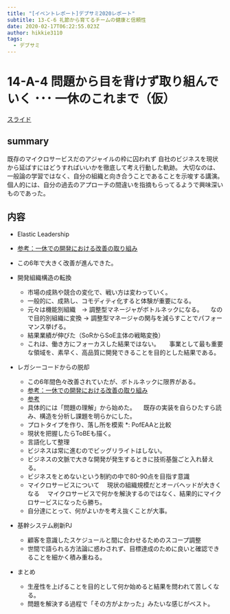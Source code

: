 ```yaml
---
title: "[イベントレポート]デブサミ2020レポート"
subtitle: 13-C-6 礼節から育てるチームの健康と信頼性
date: 2020-02-17T06:22:55.023Z
author: hikkie3110
tags:
  - デブサミ
---
```

# 14-A-4 問題から目を背けず取り組んでいく ･･･ 一休のこれまで（仮）
[スライド](https://speakerdeck.com/naoya/wen-ti-karamu-wobei-kezuqu-rizu-mu-xiu-falsekai-fa-timuga6nian-jian-dexue-ndakoto)

## summary
既存のマイクロサービスだのアジャイルの枠に囚われず
自社のビジネスを現状から延ばすにはどうすればいいかを徹底して考え行動した軌跡。
大切なのは、一般論の学習ではなく、自分の組織と向き合うことであることを示唆する講演。
個人的には、自分の過去のアプローチの間違いを指摘もらってるようで興味深いものであった。

## 内容
* Elastic Leadership
* [参考：一休での開発における改善の取り組み](https://speakerdeck.com/kensuketanaka/devops-at-ikyu)
* この6年で大きく改善が進んできた。
* 開発組織構造の転換
  * 市場の成熟や競合の変化で、戦い方は変わっていく。
  * 一般的に、成熟し、コモディティ化すると体験が重要になる。
  * 元々は機能別組織　-> 調整型マネージャがボトルネックになる。
　なので目的別組織に変換 -> 調整型マネージャの関与を減らすことでパフォーマンス挙げる。
  * 結果業績が伸びた（SoRからSoE主体の戦略変換）
  * これは、働き方にフォーカスした結果ではない。
　 事業として最も重要な領域を、素早く、高品質に開発できることを目的とした結果である。



* レガシーコードからの脱却
  * この6年間色々改善されていたが、ボトルネックに限界がある。
  * [参考：一休での開発における改善の取り組み](https://speakerdeck.com/kensuketanaka/devops-at-ikyu)
  * [参考](https://note.com/y_matsuwitter/n/na346c75028c0)
  * 具体的には「問題の理解」から始めた。
　既存の実装を自らひたすら読み、構造を分析し課題を明らかにした。
  * プロトタイプを作り、落し所を模索
*: PofEAAと比較
  * 現状を把握したらToBEも描く。
  * 言語化して整理
  * ビジネスは常に進むのでビッグリライトはしない。
  * ビジネスの文脈で大きな開発が発生するときに技術基盤ごと入れ替える。
  * ビジネスをとめないという制約の中で80-90点を目指す意識
  * マイクロサービスについて
　現状の組織規模だとオーバヘッドが大きくなる
　マイクロサービスで何かを解決するのではなく、結果的にマイクロサービスになったら勝ち。
  * 自分達にとって、何がよいかを考え抜くことが大事。

* 基幹システム刷新PJ
  * 顧客を意識したスケジュールと間に合わせるためのスコープ調整
  * 世間で語られる方法論に惑わされず、目標達成のために良いと確認できることを細かく積み重ねる。

* まとめ
  * 生産性を上げることを目的として何か始めると結果を問われて苦しくなる。
  * 問題を解決する過程で「その方がよかった」みたいな感じがベスト。